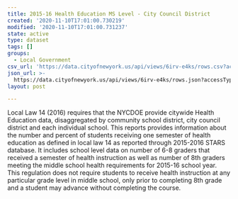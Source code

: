 ```yaml
---
title: 2015-16 Health Education MS Level - City Council District
created: '2020-11-10T17:01:00.730219'
modified: '2020-11-10T17:01:00.731237'
state: active
type: dataset
tags: []
groups:
  - Local Government
csv_url: 'https://data.cityofnewyork.us/api/views/6irv-e4ks/rows.csv?accessType=DOWNLOAD'
json_url: >-
  https://data.cityofnewyork.us/api/views/6irv-e4ks/rows.json?accessType=DOWNLOAD
layout: post

---
```

Local Law 14 (2016) requires that the NYCDOE provide citywide Health Education data, disaggregated by community school district, city council district and each individual school.  This reports provides information about the number and percent of students receiving one semester of health education as defined in local law 14 as reported through 2015-2016 STARS database.   It includes school level data on number of 6-8 graders that received a semester of health instruction as well as number of 8th graders meeting the middle school health requirements for 2015-16 school year.  This regulation does not require students to receive health instruction at any particular grade level in middle school, only prior to completing 8th grade and a student may advance without completing the course.
